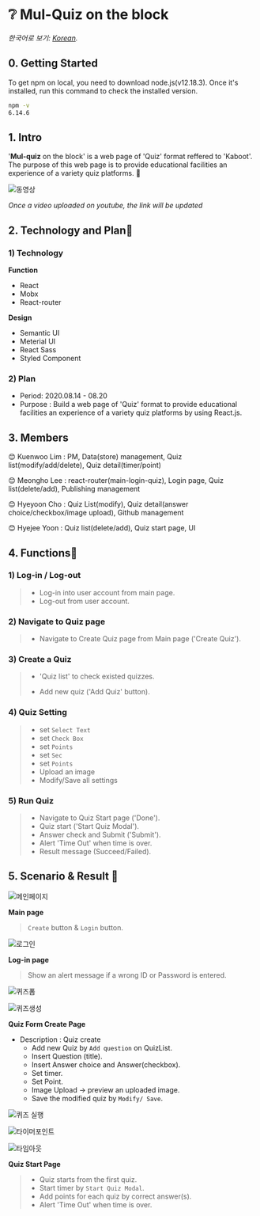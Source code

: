 # :grey_question: Mul-Quiz on the block
*한국어로 보기: [Korean](README.md).*

## 0. Getting Started

To get npm on local, you need to download node.js(v12.18.3).
Once it's installed, run this command to check the installed version.

```bash
npm -v
6.14.6
```



## 1. Intro

'**Mul-quiz** on the block' is a web page of 'Quiz' format reffered to 'Kaboot'. The purpose of this web page is to provide educational facilities an experience of a variety quiz platforms. :speech_balloon:

![동영상](https://user-images.githubusercontent.com/44856614/91561694-fdb2fd00-e976-11ea-8599-95f602749112.PNG)

*Once a video uploaded on youtube, the link will be updated*



## 2. Technology and Plan📌

### 1) Technology

**Function**

- React
- Mobx
- React-router

**Design**

- Semantic UI
- Meterial UI
- React Sass
- Styled Component



### 2) Plan

- Period: 2020.08.14 - 08.20
- Purpose : Build a web page of 'Quiz' format to provide educational facilities an experience of a variety quiz platforms by using React.js.



## 3. Members

😊 Kuenwoo Lim : PM, Data(store) management, Quiz list(modify/add/delete), Quiz detail(timer/point)

😊 Meongho Lee : react-router(main-login-quiz), Login page, Quiz list(delete/add), Publishing management

😊 Hyeyoon Cho : Quiz List(modify), Quiz detail(answer choice/checkbox/image upload), Github management

😊 Hyejee Yoon : Quiz list(delete/add), Quiz start page, UI



## 4. Functions🔑

 ### 1) Log-in / Log-out

> - Log-in into user account from main page.
> - Log-out from user account.



### 2) Navigate to Quiz page

> -  Navigate to Create Quiz page from Main page ('Create Quiz').



### 3) Create a Quiz

> - 'Quiz list' to check existed quizzes. 
>
> -  Add new quiz ('Add Quiz' button).



### 4) Quiz Setting

> - set `Select Text`
> - set `Check Box`
> - set `Points`
> - set `Sec`
> - set `Points`
> - Upload an image
> - Modify/Save all settings



### 5) Run Quiz

> - Navigate to Quiz Start page ('Done').
> - Quiz start ('Start Quiz Modal').
> - Answer check and Submit ('Submit').
> - Alert 'Time Out' when time is over.
> - Result message (Succeed/Failed).



## 5. Scenario & Result 📢

![메인페이지](https://user-images.githubusercontent.com/44856614/91561225-2f779400-e976-11ea-85d3-4973e91d8087.PNG)

**Main page**

> `Create` button & `Login` button.



![로그인](https://user-images.githubusercontent.com/44856614/91561261-41593700-e976-11ea-8270-922cd687713d.PNG)

**Log-in page**

> Show an alert message if a wrong ID or Password is entered.



![퀴즈폼](https://user-images.githubusercontent.com/44856614/91561283-4b7b3580-e976-11ea-95c4-db7774cbb1b6.PNG)

![퀴즈생성](https://user-images.githubusercontent.com/44856614/91561280-4a4a0880-e976-11ea-83d9-d84267413013.PNG)

**Quiz Form Create Page**

- Description : Quiz create
  - Add new Quiz by `Add question` on QuizList.
  - Insert Question (title).
  - Insert Answer choice and Answer(checkbox).
  - Set timer.
  - Set Point.
  - Image Upload -> preview an uploaded image.
  - Save the modified quiz by `Modify/ Save`.




![퀴즈 실행](https://user-images.githubusercontent.com/44856614/91561271-461deb00-e976-11ea-9b81-9252f1ffd5a3.PNG)

![타이머포인트](https://user-images.githubusercontent.com/44856614/91561284-4c13cc00-e976-11ea-9df1-1175f28c7dbc.PNG)

![타임아웃](https://user-images.githubusercontent.com/44856614/91561291-4e762600-e976-11ea-80a2-5a25324e3f44.PNG)

**Quiz Start Page**

> - Quiz starts from the first quiz.
> - Start timer by `Start Quiz Modal`.
> - Add points for each quiz by correct answer(s).
> - Alert 'Time Out' when time is over.
